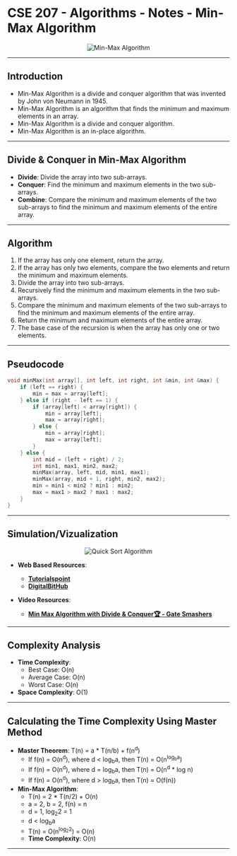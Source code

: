# **CSE 207 - Algorithms - Notes - Min-Max Algorithm**

<p align="center">
    <img src="https://res.cloudinary.com/codecrucks/images/f_webp,q_auto/v1633008733/max-min-problem/max-min-problem.jpg?_i=AA" alt="Min-Max Algorithm"/>
</p>

---

## **Introduction**

- Min-Max Algorithm is a divide and conquer algorithm that was invented by John von Neumann in 1945.
- Min-Max Algorithm is an algorithm that finds the minimum and maximum elements in an array.
- Min-Max Algorithm is a divide and conquer algorithm.
- Min-Max Algorithm is an in-place algorithm.

---

## **Divide & Conquer in Min-Max Algorithm**

- **Divide**: Divide the array into two sub-arrays.
- **Conquer**: Find the minimum and maximum elements in the two sub-arrays.
- **Combine**: Compare the minimum and maximum elements of the two sub-arrays to find the minimum and maximum elements of the entire array.

---

## **Algorithm**

1. If the array has only one element, return the array.
2. If the array has only two elements, compare the two elements and return the minimum and maximum elements.
3. Divide the array into two sub-arrays.
4. Recursively find the minimum and maximum elements in the two sub-arrays.
5. Compare the minimum and maximum elements of the two sub-arrays to find the minimum and maximum elements of the entire array.
6. Return the minimum and maximum elements of the entire array.
7. The base case of the recursion is when the array has only one or two elements.

---

## **Pseudocode**

```cpp
void minMax(int array[], int left, int right, int &min, int &max) {
    if (left == right) {
        min = max = array[left];
    } else if (right - left == 1) {
        if (array[left] < array[right]) {
            min = array[left];
            max = array[right];
        } else {
            min = array[right];
            max = array[left];
        }
    } else {
        int mid = (left + right) / 2;
        int min1, max1, min2, max2;
        minMax(array, left, mid, min1, max1);
        minMax(array, mid + 1, right, min2, max2);
        min = min1 < min2 ? min1 : min2;
        max = max1 > max2 ? max1 : max2;
    }
}
```

---

## **Simulation/Vizualization**

<p align="center">
    <img src="https://res.cloudinary.com/codecrucks/images/c_scale,w_378,h_434,dpr_2/f_webp,q_auto/v1633009264/max-min-problem-using-divide-and-conquer/max-min-problem-using-divide-and-conquer.png?_i=AA" alt="Quick Sort Algorithm"/>
</p>

- **Web Based Resources**:
  - [**Tutorialspoint**](https://www.tutorialspoint.com/data_structures_algorithms/max_min_problem.htm)
  - [**DigitalBitHub**](https://www.digitalbithub.com/learn/finding-minimum-and-maximum-application-of-divide-and-conquer)

- **Video Resources**:
  - [**Min Max Algorithm with Divide & Conquer🏆 - Gate Smashers**](https://www.youtube.com/watch?v=g8DJiGWoQmk)

---

## **Complexity Analysis**

- **Time Complexity**:
  - Best Case: O(n)
  - Average Case: O(n)
  - Worst Case: O(n)
- **Space Complexity**: O(1)

---

## **Calculating the Time Complexity Using Master Method**

- **Master Theorem**: T(n) = a * T(n/b) + f(n<sup>d</sup>)
  - If f(n) = O(n<sup>d</sup>), where d < log<sub>b</sub>a, then T(n) = O(n<sup>log<sub>b</sub>a</sup>)
  - If f(n) = O(n<sup>d</sup>), where d = log<sub>b</sub>a, then T(n) = O(n<sup>d</sup> * log n)
  - If f(n) = O(n<sup>d</sup>), where d > log<sub>b</sub>a, then T(n) = O(f(n))
- **Min-Max Algorithm**:
  - T(n) = 2 * T(n/2) + O(n)
  - a = 2, b = 2, f(n) = n
  - d = 1, log<sub>2</sub>2 = 1
  - d < log<sub>b</sub>a
  - T(n) = O(n<sup>log<sub>2</sub>2</sup>) = O(n)
  - **Time Complexity**: O(n)

---